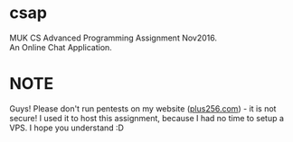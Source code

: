 # csap
MUK CS Advanced Programming Assignment Nov2016. <br />
An Online Chat Application.
<p>
<h1>NOTE</h1>
Guys! Please don't run pentests on my website (<a href="http://plus256.com">plus256.com</a>) - it is not secure! I used it to host this assignment, because I had no time to setup a VPS. I hope you understand :D
</p>

